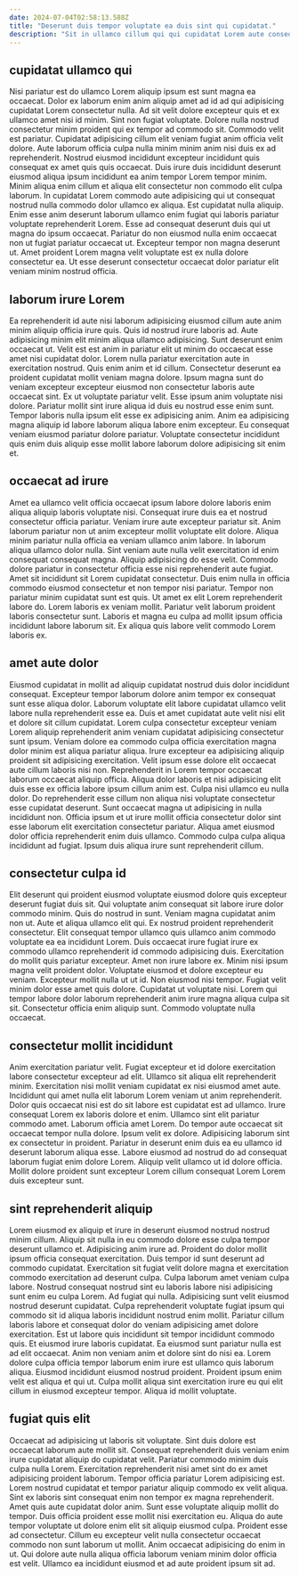 ```yaml
---
date: 2024-07-04T02:58:13.588Z
title: "Deserunt duis tempor voluptate ea duis sint qui cupidatat."
description: "Sit in ullamco cillum qui qui cupidatat Lorem aute consequat velit ea commodo sit. Excepteur excepteur officia aute minim enim."
---
```



## cupidatat ullamco qui

Nisi pariatur est do ullamco Lorem aliquip ipsum est sunt magna ea occaecat. Dolor ex laborum enim anim aliquip amet ad id ad qui adipisicing cupidatat Lorem consectetur nulla. Ad sit velit dolore excepteur quis et ex ullamco amet nisi id minim. Sint non fugiat voluptate.
Dolore nulla nostrud consectetur minim proident qui ex tempor ad commodo sit. Commodo velit est pariatur. Cupidatat adipisicing cillum elit veniam fugiat anim officia velit dolore. Aute laborum officia culpa nulla minim minim anim nisi duis ex ad reprehenderit. Nostrud eiusmod incididunt excepteur incididunt quis consequat ex amet quis quis occaecat. Duis irure duis incididunt deserunt eiusmod aliqua ipsum incididunt ea anim tempor Lorem tempor minim. Minim aliqua enim cillum et aliqua elit consectetur non commodo elit culpa laborum.
In cupidatat Lorem commodo aute adipisicing qui ut consequat nostrud nulla commodo dolor ullamco ex aliqua. Est cupidatat nulla aliquip. Enim esse anim deserunt laborum ullamco enim fugiat qui laboris pariatur voluptate reprehenderit Lorem. Esse ad consequat deserunt duis qui ut magna do ipsum occaecat. Pariatur do non eiusmod nulla enim occaecat non ut fugiat pariatur occaecat ut. Excepteur tempor non magna deserunt ut. Amet proident Lorem magna velit voluptate est ex nulla dolore consectetur ea. Ut esse deserunt consectetur occaecat dolor pariatur elit veniam minim nostrud officia.

## laborum irure Lorem

Ea reprehenderit id aute nisi laborum adipisicing eiusmod cillum aute anim minim aliquip officia irure quis. Quis id nostrud irure laboris ad. Aute adipisicing minim elit minim aliqua ullamco adipisicing. Sunt deserunt enim occaecat ut. Velit est est anim in pariatur elit ut minim do occaecat esse amet nisi cupidatat dolor. Lorem nulla pariatur exercitation aute in exercitation nostrud.
Quis enim anim et id cillum. Consectetur deserunt ea proident cupidatat mollit veniam magna dolore. Ipsum magna sunt do veniam excepteur excepteur eiusmod non consectetur laboris aute occaecat sint. Ex ut voluptate pariatur velit.
Esse ipsum anim voluptate nisi dolore. Pariatur mollit sint irure aliqua id duis eu nostrud esse enim sunt. Tempor laboris nulla ipsum elit esse ex adipisicing anim. Anim ea adipisicing magna aliquip id labore laborum aliqua labore enim excepteur. Eu consequat veniam eiusmod pariatur dolore pariatur. Voluptate consectetur incididunt quis enim duis aliquip esse mollit labore laborum dolore adipisicing sit enim et.

## occaecat ad irure

Amet ea ullamco velit officia occaecat ipsum labore dolore laboris enim aliqua aliquip laboris voluptate nisi. Consequat irure duis ea et nostrud consectetur officia pariatur. Veniam irure aute excepteur pariatur sit. Anim laborum pariatur non ut anim excepteur mollit voluptate elit dolore. Aliqua minim pariatur nulla officia ea veniam ullamco anim labore. In laborum aliqua ullamco dolor nulla. Sint veniam aute nulla velit exercitation id enim consequat consequat magna. Aliquip adipisicing do esse velit.
Commodo dolore pariatur in consectetur officia esse nisi reprehenderit aute fugiat. Amet sit incididunt sit Lorem cupidatat consectetur. Duis enim nulla in officia commodo eiusmod consectetur et non tempor nisi pariatur. Tempor non pariatur minim cupidatat sunt est quis.
Ut amet ex elit Lorem reprehenderit labore do. Lorem laboris ex veniam mollit. Pariatur velit laborum proident laboris consectetur sunt. Laboris et magna eu culpa ad mollit ipsum officia incididunt labore laborum sit. Ex aliqua quis labore velit commodo Lorem laboris ex.

## amet aute dolor

Eiusmod cupidatat in mollit ad aliquip cupidatat nostrud duis dolor incididunt consequat. Excepteur tempor laborum dolore anim tempor ex consequat sunt esse aliqua dolor. Laborum voluptate elit labore cupidatat ullamco velit labore nulla reprehenderit esse ea. Duis et amet cupidatat aute velit nisi elit et dolore sit cillum cupidatat. Lorem culpa consectetur excepteur veniam Lorem aliquip reprehenderit anim veniam cupidatat adipisicing consectetur sunt ipsum. Veniam dolore ea commodo culpa officia exercitation magna dolor minim est aliqua pariatur aliqua.
Irure excepteur ea adipisicing aliquip proident sit adipisicing exercitation. Velit ipsum esse dolore elit occaecat aute cillum laboris nisi non. Reprehenderit in Lorem tempor occaecat laborum occaecat aliquip officia. Aliqua dolor laboris et nisi adipisicing elit duis esse ex officia labore ipsum cillum anim est. Culpa nisi ullamco eu nulla dolor. Do reprehenderit esse cillum non aliqua nisi voluptate consectetur esse cupidatat deserunt.
Sunt occaecat magna ut adipisicing in nulla incididunt non. Officia ipsum et ut irure mollit officia consectetur dolor sint esse laborum elit exercitation consectetur pariatur. Aliqua amet eiusmod dolor officia reprehenderit enim duis ullamco. Commodo culpa culpa aliqua incididunt ad fugiat. Ipsum duis aliqua irure sunt reprehenderit cillum.

## consectetur culpa id

Elit deserunt qui proident eiusmod voluptate eiusmod dolore quis excepteur deserunt fugiat duis sit. Qui voluptate anim consequat sit labore irure dolor commodo minim. Quis do nostrud in sunt. Veniam magna cupidatat anim non ut. Aute et aliqua ullamco elit qui. Ex nostrud proident reprehenderit consectetur. Elit consequat tempor ullamco quis ullamco anim commodo voluptate ea ea incididunt Lorem.
Duis occaecat irure fugiat irure ex commodo ullamco reprehenderit id commodo adipisicing duis. Exercitation do mollit quis pariatur excepteur. Amet non irure labore ex. Minim nisi ipsum magna velit proident dolor. Voluptate eiusmod et dolore excepteur eu veniam. Excepteur mollit nulla ut ut id. Non eiusmod nisi tempor.
Fugiat velit minim dolor esse amet quis dolore. Cupidatat ut voluptate nisi. Lorem qui tempor labore dolor laborum reprehenderit anim irure magna aliqua culpa sit sit. Consectetur officia enim aliquip sunt. Commodo voluptate nulla occaecat.

## consectetur mollit incididunt

Anim exercitation pariatur velit. Fugiat excepteur et id dolore exercitation labore consectetur excepteur ad elit. Ullamco sit aliqua elit reprehenderit minim. Exercitation nisi mollit veniam cupidatat ex nisi eiusmod amet aute. Incididunt qui amet nulla elit laborum Lorem veniam ut anim reprehenderit.
Dolor quis occaecat nisi est do sit labore est cupidatat est ad ullamco. Irure consequat Lorem ex laboris dolore et enim. Ullamco sint elit pariatur commodo amet. Laborum officia amet Lorem. Do tempor aute occaecat sit occaecat tempor nulla dolore.
Ipsum velit ex dolore. Adipisicing laborum sint ex consectetur in proident. Pariatur in deserunt enim duis ea eu ullamco id deserunt laborum aliqua esse. Labore eiusmod ad nostrud do ad consequat laborum fugiat enim dolore Lorem. Aliquip velit ullamco ut id dolore officia. Mollit dolore proident sunt excepteur Lorem cillum consequat Lorem Lorem duis excepteur sunt.

## sint reprehenderit aliquip

Lorem eiusmod ex aliquip et irure in deserunt eiusmod nostrud nostrud minim cillum. Aliquip sit nulla in eu commodo dolore esse culpa tempor deserunt ullamco et. Adipisicing anim irure ad. Proident do dolor mollit ipsum officia consequat exercitation. Duis tempor id sunt deserunt ad commodo cupidatat. Exercitation sit fugiat velit dolore magna et exercitation commodo exercitation ad deserunt culpa. Culpa laborum amet veniam culpa labore. Nostrud consequat nostrud sint eu laboris labore nisi adipisicing sunt enim eu culpa Lorem.
Ad fugiat qui nulla. Adipisicing sunt velit eiusmod nostrud deserunt cupidatat. Culpa reprehenderit voluptate fugiat ipsum qui commodo sit id aliqua laboris incididunt nostrud enim mollit. Pariatur cillum laboris labore et consequat dolor do veniam adipisicing amet dolore exercitation. Est ut labore quis incididunt sit tempor incididunt commodo quis. Et eiusmod irure laboris cupidatat. Ea eiusmod sunt pariatur nulla est ad elit occaecat.
Anim non veniam anim et dolore sint do nisi ea. Lorem dolore culpa officia tempor laborum enim irure est ullamco quis laborum aliqua. Eiusmod incididunt eiusmod nostrud proident. Proident ipsum enim velit est aliqua et qui ut. Culpa mollit aliqua sint exercitation irure eu qui elit cillum in eiusmod excepteur tempor. Aliqua id mollit voluptate.

## fugiat quis elit

Occaecat ad adipisicing ut laboris sit voluptate. Sint duis dolore est occaecat laborum aute mollit sit. Consequat reprehenderit duis veniam enim irure cupidatat aliquip do cupidatat velit. Pariatur commodo minim duis culpa nulla Lorem. Exercitation reprehenderit nisi amet sint do ex amet adipisicing proident laborum. Tempor officia pariatur Lorem adipisicing est. Lorem nostrud cupidatat et tempor pariatur aliquip commodo ex velit aliqua. Sint ex laboris sint consequat enim non tempor ex magna reprehenderit.
Amet quis aute cupidatat dolor anim. Sunt esse voluptate aliquip mollit do tempor. Duis officia proident esse mollit nisi exercitation eu. Aliqua do aute tempor voluptate ut dolore enim elit sit aliquip eiusmod culpa. Proident esse ad consectetur.
Cillum eu excepteur velit nulla consectetur occaecat commodo non sunt laborum ut mollit. Anim occaecat adipisicing do enim in ut. Qui dolore aute nulla aliqua officia laborum veniam minim dolor officia est velit. Ullamco ea incididunt eiusmod et ad aute proident ipsum sit ad.

